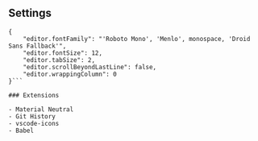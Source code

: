 ## Settings

```// Place your settings in this file to overwrite the default settings
{
    "editor.fontFamily": "'Roboto Mono', 'Menlo', monospace, 'Droid Sans Fallback'",
    "editor.fontSize": 12,
    "editor.tabSize": 2,
    "editor.scrollBeyondLastLine": false,
    "editor.wrappingColumn": 0
}```

### Extensions

- Material Neutral
- Git History
- vscode-icons
- Babel